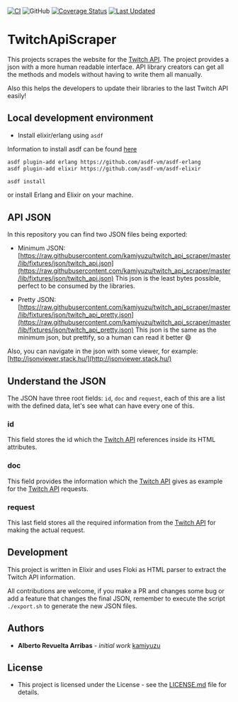 [![CI](https://github.com/kamiyuzu/twitch_api_scraper/actions/workflows/elixir_cd.yml/badge.svg)](https://github.com/kamiyuzu/twitch_api_scraper/actions/workflows/elixir_cd.yml/badge.svg)
![GitHub](https://img.shields.io/github/license/kamiyuzu/twitch_api_scraper)
[![Coverage Status](https://coveralls.io/repos/github/kamiyuzu/twitch_api_scraper/badge.svg?branch=main)](https://coveralls.io/github/kamiyuzu/twitch_api_scraper?branch=main)
[![Last Updated](https://img.shields.io/github/last-commit/kamiyuzu/twitch_api_scraper.svg)](https://github.com/kamiyuzu/twitch_api_scraper/commits/main)

# TwitchApiScraper

This projects scrapes the website for the [Twitch API](https://dev.twitch.tv/docs/api/reference). The project provides a json with a more human readable interface. API library creators can get all the methods and models without having to write them all manually.

Also this helps the developers to update their libraries to the last Twitch API easily!

## Local development environment

- Install elixir/erlang using `asdf`

Information to install asdf can be found [here](https://github.com/asdf-vm/asdf)

```bash
asdf plugin-add erlang https://github.com/asdf-vm/asdf-erlang
asdf plugin-add elixir https://github.com/asdf-vm/asdf-elixir
```

```bash
asdf install
```

or install Erlang and Elixir on your machine.

## API JSON

In this repository you can find two JSON files being exported:

- Minimum JSON: [https://raw.githubusercontent.com/kamiyuzu/twitch_api_scraper/master/lib/fixtures/json/twitch_api.json](https://raw.githubusercontent.com/kamiyuzu/twitch_api_scraper/master/lib/fixtures/json/twitch_api.json)
  This json is the least bytes possible, perfect to be consumed by the libraries.

- Pretty JSON: [https://raw.githubusercontent.com/kamiyuzu/twitch_api_scraper/master/lib/fixtures/json/twitch_api_pretty.json](https://raw.githubusercontent.com/kamiyuzu/twitch_api_scraper/master/lib/fixtures/json/twitch_api_pretty.json)
  This json is the same as the minimum json, but prettify, so a human can read it better 😄

Also, you can navigate in the json with some viewer, for example: [http://jsonviewer.stack.hu/](http://jsonviewer.stack.hu/)

## Understand the JSON

The JSON have three root fields: `id`, `doc` and `request`, each of this are a list with the defined data, let's see what can have every one of this.

### id

This field stores the id which the [Twitch API](https://dev.twitch.tv/docs/api/reference) references inside its HTML attributes.

### doc

This field provides the information which the [Twitch API](https://dev.twitch.tv/docs/api/reference) gives as example for the [Twitch API](https://dev.twitch.tv/docs/api/reference) requests.

### request

This last field stores all the required information from the [Twitch API](https://dev.twitch.tv/docs/api/reference) for making the actual request.

## Development

This project is written in Elixir and uses Floki as HTML parser to extract the Twitch API information.

All contributions are welcome, if you make a PR and changes some bug or add a feature that changes the final JSON, remember to execute the script `./export.sh` to generate the new JSON files.

## Authors

* **Alberto Revuelta Arribas** - *initial work* [kamiyuzu](https://github.com/kamiyuzu)

## License

* This project is licensed under the License - see the [LICENSE.md](LICENSE.md) file for details.

